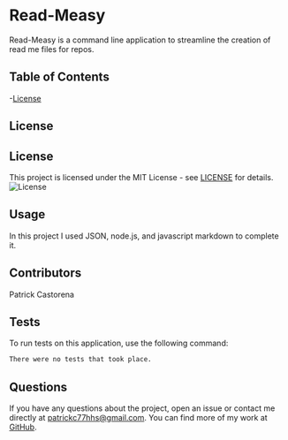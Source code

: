 # Read-Measy
  Read-Measy is a command line application to streamline the creation of read me files for repos.

  ## Table of Contents
  -[License](#license)

  ## License
  ## License
This project is licensed under the MIT License - see [LICENSE](https://opensource.org/licenses/MIT) for details. 
![License](https://img.shields.io/badge/License-MIT-yellow.svg)

  ## Usage
  In this project I used JSON, node.js, and javascript markdown to complete it.

  ## Contributors
  Patrick Castorena

  ## Tests
  To run tests on this application, use the following command:
```bash
There were no tests that took place.
```

## Questions
If you have any questions about the project, open an issue or contact me directly at patrickc77hhs@gmail.com. You can find more of my work at [GitHub](https://github.com/undefined).



